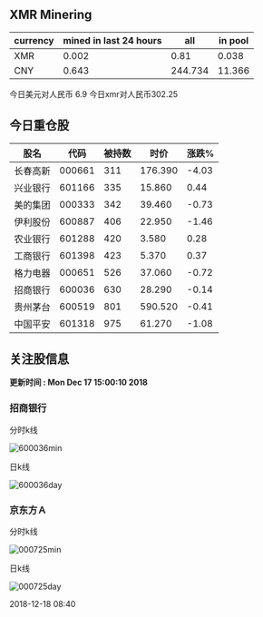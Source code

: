 ## XMR Minering

|currency|mined in last 24 hours|all|in pool|
|---|---|---|---|
|XMR|0.002|0.81|0.038|
|CNY|0.643|244.734|11.366|

今日美元对人民币 6.9	今日xmr对人民币302.25


## 今日重仓股 

|股名|代码|被持数|时价|涨跌%|
|---|---|---|---|---|
|长春高新|000661|311|176.390|-4.03|
|兴业银行|601166|335|15.860|0.44|
|美的集团|000333|342|39.460|-0.73|
|伊利股份|600887|406|22.950|-1.46|
|农业银行|601288|420|3.580|0.28|
|工商银行|601398|423|5.370|0.37|
|格力电器|000651|526|37.060|-0.72|
|招商银行|600036|630|28.290|-0.14|
|贵州茅台|600519|801|590.520|-0.41|
|中国平安|601318|975|61.270|-1.08|

## 关注股信息
**更新时间 : Mon Dec 17 15:00:10 2018**
### 招商银行 
分时k线

![600036min](http://image.sinajs.cn/newchart/min/n/sh600036.gif)

日k线

![600036day](http://image.sinajs.cn/newchart/daily/n/sh600036.gif)

### 京东方Ａ 
分时k线

![000725min](http://image.sinajs.cn/newchart/min/n/sz000725.gif)

日k线

![000725day](http://image.sinajs.cn/newchart/daily/n/sz000725.gif)

2018-12-18 08:40